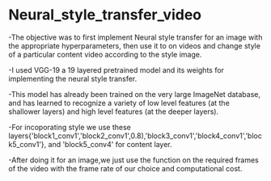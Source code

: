 # Neural_style_transfer_video

  -The objective was to first implement Neural style transfer for an image with the appropriate hyperparameters, then use it to on videos and change style of a particular content video according to the style image.
  
  -I used VGG-19 a 19 layered pretrained model and its weights for implementing the neural style transfer.
  
  -This model has already been trained on the very large ImageNet database, and has learned to recognize a variety of low level features (at the shallower layers) and high level features (at the deeper layers).
  
  -For incoporating style we use these layers{'block1_conv1','block2_conv1',0.8),'block3_conv1','block4_conv1','block5_conv1'},
and 'block5_conv4' for content layer.

  -After doing it for an image,we just use the function on the required frames of the video with the frame rate of our choice and computational cost.
